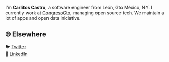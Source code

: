 I‘m **Carlitos Castro**, a software engineer from León, Gto México, NY. I currently work at [CongresoGto](https://www.congresogto.gob.mx), managing open source tech. We maintain a lot of apps and open data iniciative.

## 🌐 Elsewhere

🐦 [Twitter](https://twitter.com/carlitos)  
💼 [LinkedIn](https://www.linkedin.com/in/carlosmcastro/)  
